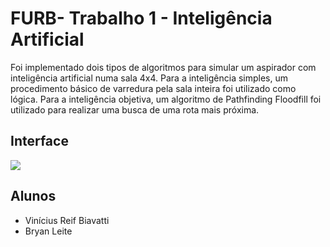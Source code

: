 # FURB- Trabalho 1 - Inteligência Artificial
Foi implementado dois tipos de algoritmos para simular um aspirador com inteligência artificial numa sala 4x4. Para a inteligência simples, um procedimento básico de varredura pela sala inteira foi utilizado como lógica. Para a inteligência objetiva, um algoritmo de Pathfinding Floodfill foi utilizado para realizar uma busca de uma rota mais próxima.  

## Interface
<img src="https://uploaddeimagens.com.br/images/001/998/263/original/job2.png?1553818897">

## Alunos
- Vinícius Reif Biavatti
- Bryan Leite
